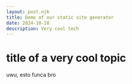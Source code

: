 ```yaml
---
layout: post.njk
title: Demo of our static site generator
date: 2024-10-18
description: Very cool tech
---
```


# title of a very cool topic
uwu, esto funca bro 